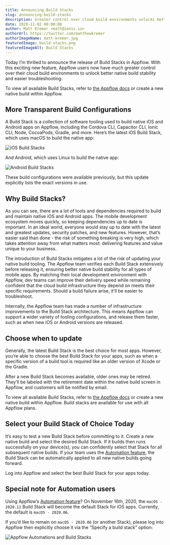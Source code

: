 ```yaml
---
title: Announcing Build Stacks
slug: announcing-build-stacks
description: Greater control over cloud build environments unlocks better native build stability and easier troubleshooting.
date: 2020-11-02 08:00:00
author: Matt Kremer <matt@ionic.io>
authorUrl: https://twitter.com/matthewkremer
authorImageName: matt-kremer.jpg
featuredImage: build-stacks.png
featuredImageAlt: Build Stacks
---
```


Today I’m thrilled to announce the release of Build Stacks in Appflow. With this exciting new feature, Appflow users now have much greater control over their cloud build environments to unlock better native build stability and easier troubleshooting.

To view all available Build Stacks, refer to [the Appflow docs](https://ionicframework.com/docs/appflow/build-stacks) or create a new native build within Appflow.

## More Transparent Build Configurations

A Build Stack is a collection of software tooling used to build native iOS and Android apps on Appflow, including the Cordova CLI, Capacitor CLI, Ionic CLI, Node, CocoaPods, Gradle, and more. Here’s the latest iOS Build Stack, which uses macOS to build the native app:

![iOS Build Stacks](/assets/blog/img/build-stacks-ios.png)

And Android, which uses Linux to build the native app:

![Android Build Stacks](/assets/blog/img/build-stacks-android.png)

These build configurations were available previously, but this update explicitly lists the exact versions in use. 
 
## Why Build Stacks?

As you can see, there are a lot of tools and dependencies required to build and maintain native iOS and Android apps. The mobile development ecosystem moves quickly, so keeping dependencies up to date is important. In an ideal world, everyone would stay up to date with the latest and greatest updates, security patches, and new features. However, that’s easier said than done - the risk of something breaking is very high, which takes attention away from what matters most: delivering features and value unique to your business.

The introduction of Build Stacks mitigates a lot of the risk of updating your native build tooling. The Appflow team verifies each Build Stack extensively before releasing it, ensuring better native build stability for all types of mobile apps. By matching their local development environment with Appflow, dev teams can improve their delivery speed while remaining confident that the cloud build infrastructure they depend on meets their specific requirements. Should a build failure arise, it’ll be easier to troubleshoot.

Internally, the Appflow team has made a number of infrastructure improvements to the Build Stack architecture. This means Appflow can support a wider variety of tooling configurations, and release them faster, such as when new iOS or Android versions are released. 

## Choose when to update

Generally, the latest Build Stack is the best choice for most apps. However, you’re able to choose the best Build Stack for your apps, such as when a specific version of a build tool is required like an older version of Xcode or the Gradle.

After a new Build Stack becomes available, older ones may be retired. They’ll be labeled with the retirement date within the native build screen in Appflow, and customers will be notified by email.

To view all available Build Stacks, refer to [the Appflow docs](https://ionicframework.com/docs/appflow/build-stacks) or create a new native build within Appflow. Build stacks are available for use with all Appflow plans.

## Select your Build Stack of Choice Today

It’s easy to test a new Build Stack before committing to it. Create a new native build and select the desired Build Stack. If it builds then runs successfully on your device(s), you can confidently select that Stack for all subsequent native builds. If your team uses the [Automation feature](https://ionicframework.com/docs/appflow/automation/intro), the Build Stack can be automatically applied to all new native builds going forward.

Log into Appflow and select the best Build Stack for your apps today.

## Special note for Automation users

Using Appflow’s [Automation feature](https://ionicframework.com/docs/appflow/automation/intro)? On November 16th, 2020, the `macOS - 2020.11` Build Stack will become the default Stack for iOS apps. Currently, the default is `macOS - 2020.06`.

If you’d like to remain on `macOS - 2020.06` (or another Stack), please log into Appflow then explicitly choose it via the “Specify a build stack” option:

![Appflow Automations and Build Stacks](/assets/blog/img/build-stacks-automation.png)
